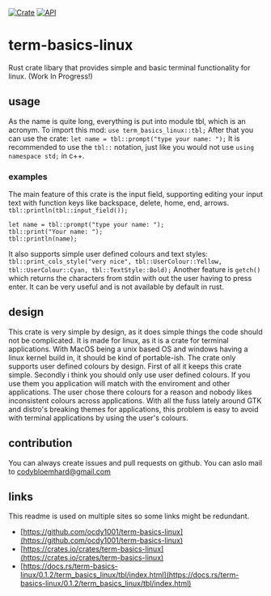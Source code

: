 [![Crate](https://img.shields.io/crates/v/term-basics-linux.svg)](https://crates.io/crates/term-basics-linux)
[![API](https://img.shields.io/crates/v/term-basics-linux.svg?color=blue&label=docs)](https://docs.rs/term-basics-linux/0.2.1/term_basics_linux/tbl/index.html)
# term-basics-linux
Rust crate libary that provides simple and basic terminal functionality for linux. (Work In Progress!)
## usage
As the name is quite long, everything is put into module tbl, which is an acronym.
To import this mod:
```use term_basics_linux::tbl;```
After that you can use the crate:
```let name = tbl::prompt("type your name: ");```
It is recommended to use the ```tbl::``` notation, just like you would not use
```using namespace std;``` in c++.
### examples
The main feature of this crate is the input field, supporting editing your input text with function keys like backspace, delete, home, end, arrows.
```tbl::println(tbl::input_field());```
```
let name = tbl::prompt("type your name: ");
tbl::print("Your name: ");
tbl::println(name);
```
It also supports simple user defined colours and text styles:
```tbl::print_cols_style("very nice", tbl::UserColour::Yellow, tbl::UserColour::Cyan, tbl::TextStyle::Bold);```
Another feature is ```getch()``` which returns the characters from stdin with out the user having to press enter. It can be very useful and is not available by default in rust.
## design
This crate is very simple by design, as it does simple things the code should not be complicated.
It is made for linux, as it is a crate for terminal applications.
With MacOS being a unix based OS and windows having a linux kernel build in, it should be kind of portable-ish.
The crate only supports user defined colours by design.
First of all it keeps this crate simple.
Secondly i think you should only use user defined colours.
If you use them you application will match with the enviroment and other applications.
The user chose there colours for a reason and nobody likes inconsistent colours across applications.
With all the fuss lately around GTK and distro's breaking themes for applications,
this problem is easy to avoid with terminal applications by using the user's colours.
## contribution
You can always create issues and pull requests on github.
You can aslo mail to codybloemhard@gmail.com
## links
This readme is used on multiple sites so some links might be redundant.
* [https://github.com/ocdy1001/term-basics-linux](https://github.com/ocdy1001/term-basics-linux)
* [https://crates.io/crates/term-basics-linux](https://crates.io/crates/term-basics-linux)
* [https://docs.rs/term-basics-linux/0.1.2/term_basics_linux/tbl/index.html](https://docs.rs/term-basics-linux/0.1.2/term_basics_linux/tbl/index.html)
